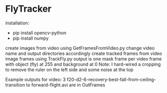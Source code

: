 # FlyTracker

installation:
  * pip install opencv-python
  * pip install numpy

create images from video using GetFramesFromVideo.py
  change video name and output directories accordingly
create tracked frames from video image frames using TrackFly.py
  output is one mask frame per video frame with object (fly) at 255 and background at 0
  Note: I hard-wired a cropping to remove the ruler on the left side and some noise at the top
  
Example outputs for video: 3 f20-d2-6-recovery-best-fall-from-ceiling-transition to forward-flight.avi
are in OutFrames
